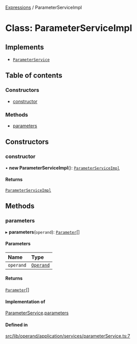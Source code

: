 [Expressions](../README.md) / ParameterServiceImpl

# Class: ParameterServiceImpl

## Implements

- [`ParameterService`](../interfaces/ParameterService.md)

## Table of contents

### Constructors

- [constructor](ParameterServiceImpl.md#constructor)

### Methods

- [parameters](ParameterServiceImpl.md#parameters)

## Constructors

### constructor

• **new ParameterServiceImpl**(): [`ParameterServiceImpl`](ParameterServiceImpl.md)

#### Returns

[`ParameterServiceImpl`](ParameterServiceImpl.md)

## Methods

### parameters

▸ **parameters**(`operand`): [`Parameter`](../interfaces/Parameter.md)[]

#### Parameters

| Name | Type |
| :------ | :------ |
| `operand` | [`Operand`](Operand.md) |

#### Returns

[`Parameter`](../interfaces/Parameter.md)[]

#### Implementation of

[ParameterService](../interfaces/ParameterService.md).[parameters](../interfaces/ParameterService.md#parameters)

#### Defined in

[src/lib/operand/application/services/parameterService.ts:7](https://github.com/FlavioLionelRita/3xpr/blob/6694e5e/src/lib/operand/application/services/parameterService.ts#L7)
